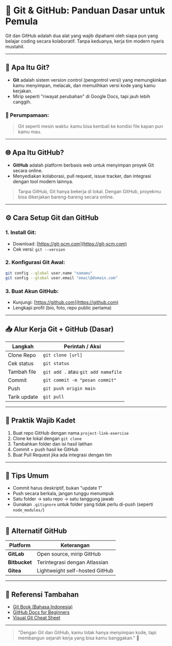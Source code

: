 # 🧠 Git & GitHub: Panduan Dasar untuk Pemula

Git dan GitHub adalah dua alat yang wajib dipahami oleh siapa pun yang belajar coding secara kolaboratif. Tanpa keduanya, kerja tim modern nyaris mustahil.

---

## 🔧 Apa Itu Git?

- **Git** adalah sistem version control (pengontrol versi) yang memungkinkan kamu menyimpan, melacak, dan memulihkan versi kode yang kamu kerjakan.
- Mirip seperti "riwayat perubahan" di Google Docs, tapi jauh lebih canggih.

### 🔁 Perumpamaan:

> Git seperti mesin waktu: kamu bisa kembali ke kondisi file kapan pun kamu mau.

---

## 🌐 Apa Itu GitHub?

- **GitHub** adalah platform berbasis web untuk menyimpan proyek Git secara online.
- Menyediakan kolaborasi, pull request, issue tracker, dan integrasi dengan tool modern lainnya.

> Tanpa GitHub, Git hanya bekerja di lokal. Dengan GitHub, proyekmu bisa dikerjakan bareng-bareng secara online.

---

## ⚙️ Cara Setup Git dan GitHub

### 1. Install Git:

- Download: [https://git-scm.com](https://git-scm.com)
- Cek versi: `git --version`

### 2. Konfigurasi Git Awal:

```bash
git config --global user.name "namamu"
git config --global user.email "email@domain.com"
```

### 3. Buat Akun GitHub:

- Kunjungi: [https://github.com](https://github.com)
- Lengkapi profil (bio, foto, repo public pertama)

---

## 📥 Alur Kerja Git + GitHub (Dasar)

| Langkah      | Perintah / Aksi                     |
| ------------ | ----------------------------------- |
| Clone Repo   | `git clone [url]`                   |
| Cek status   | `git status`                        |
| Tambah file  | `git add .` atau `git add namafile` |
| Commit       | `git commit -m "pesan commit"`      |
| Push         | `git push origin main`              |
| Tarik update | `git pull`                          |

---

## 🧪 Praktik Wajib Kadet

1. Buat repo GitHub dengan nama `project-link-exercise`
2. Clone ke lokal dengan `git clone`
3. Tambahkan folder dan isi hasil latihan
4. Commit + push hasil ke GitHub
5. Buat Pull Request jika ada integrasi dengan tim

---

## 🧠 Tips Umum

- Commit harus deskriptif, bukan "update 1"
- Push secara berkala, jangan tunggu menumpuk
- Satu folder → satu repo → satu tanggung jawab
- Gunakan `.gitignore` untuk folder yang tidak perlu di-push (seperti `node_modules/`)

---

## 🔁 Alternatif GitHub

| Platform      | Keterangan                     |
| ------------- | ------------------------------ |
| **GitLab**    | Open source, mirip GitHub      |
| **Bitbucket** | Terintegrasi dengan Atlassian  |
| **Gitea**     | Lightweight self-hosted GitHub |

---

## 🔗 Referensi Tambahan

- [Git Book (Bahasa Indonesia)](https://git-scm.com/book/id/v2)
- [GitHub Docs for Beginners](https://docs.github.com/en/get-started/)
- [Visual Git Cheat Sheet](https://ndpsoftware.com/git-cheatsheet.html)

---

> "Dengan Git dan GitHub, kamu tidak hanya menyimpan kode, tapi membangun sejarah kerja yang bisa kamu banggakan." 🧩

